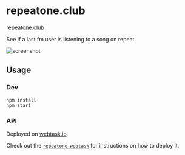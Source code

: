 # repeatone.club

[repeatone.club](https://repeatoneclub.lukecod.es)

See if a last.fm user is listening to a song on repeat.

![screenshot](https://cldup.com/UjR_z73vH5.png)


## Usage

### Dev

```
npm install
npm start
```

### API

Deployed on [webtask.io](https://webtask.io/).

Check out the [`repeatone-webtask`](https://github.com/lukekarrys/repeatone-webtask) for instructions on how to deploy it.
